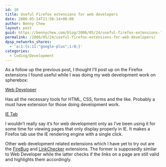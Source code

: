 ```yaml
---
id: 10
title: Useful Firefox extensions for web developers
date: 2006-05-24T21:50:14+00:00
author: Benny Chew
layout: post
guid: https://bennychew.com/blog/2006/05/24/useful-firefox-extensions-for-web-developers/
permalink: /2006/05/24/useful-firefox-extensions-for-web-developers/
dpsp_networks_shares:
  - 'a:1:{s:11:"google-plus";i:0;}'
categories:
  - Coding/Development
---
```

As a follow up the previous post, I thought I&#8217;ll post up on the Firefox extensions I found useful while I was doing my web development work on spherebox:

<a target="_blank" href="https://addons.mozilla.org/firefox/60/">Web Developer</a>
  
Has all the necessary tools for HTML, CSS, forms and the like. Probably a must have extension for those doing development work.

<a target="_blank" href="https://addons.mozilla.org/firefox/1419/">IE Tab</a>
  
I wouldn&#8217;t really say it&#8217;s for web development only as I&#8217;ve been using it for some time for viewing pages that only display properly in IE. It makes a Firefox tab use the IE rendering engine with a single click.

Other web development related extensions which I have yet to try out are the <a target="_blank" href="https://addons.mozilla.org/firefox/1843/">FireBug</a> and <a target="_blank" href="http://www.kevinfreitas.net/extensions/linkchecker/">LinkChecker</a> extensions. The former is supposedly similar to Web Developer while the latter checks if the links on a page are still valid and highlights them accordingly.